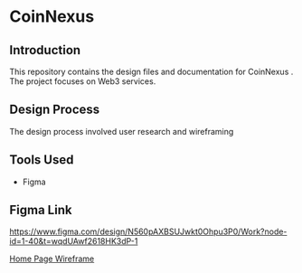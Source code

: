 # CoinNexus

## Introduction
This repository contains the design files and documentation for CoinNexus . The project focuses on Web3 services.

## Design Process
The design process involved user research and wireframing

## Tools Used
- Figma

## Figma Link
https://www.figma.com/design/N560pAXBSUJwkt0Ohpu3P0/Work?node-id=1-40&t=wqdUAwf2618HK3dP-1

[Home Page Wireframe](UX1.png)
